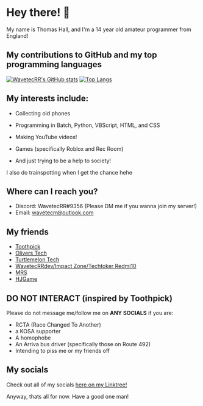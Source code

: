 # Hey there! 👋

My name is Thomas Hall, and I'm a 14 year old amateur programmer from England!

## My contributions to GitHub and my top programming languages

[![WavetecRR's GitHub stats](https://github-readme-stats.vercel.app/api?username=wavetecrr)](https://github.com/anuraghazra/github-readme-stats)    [![Top Langs](https://github-readme-stats.vercel.app/api/top-langs/?username=wavetecrr&hide_progress=false)](https://github.com/anuraghazra/github-readme-stats)

## My interests include: 

- Collecting old phones

- Programming in Batch, Python, VBScript, HTML, and CSS

- Making YouTube videos!

- Games (specifically Roblox and Rec Room)

- And just trying to be a help to society!

I also do trainspotting when I get the chance hehe

## Where can I reach you?
- Discord: WavetecRR#9356 (Please DM me if you wanna join my server!)
- Email: wavetecrr@outlook.com


## My friends
- [Toothpick](https://youtube.com/@2thpick)
- [Olivers Tech](https://youtube.co.uk/@oliverstech)
- [Turtlemelon Tech](https://youtube.co.uk/@turtlewatermelontech)
- [WavetecRRdev/Impact Zone/Techtoker Redmi10](https://youtube.co.uk/@impactzone201)
- [MRS](https://www.youtube.com/@ItsDaMRS)
- [HJGame](https://x.com/HariGill09)

## DO NOT INTERACT (inspired by Toothpick)

Please do not message me/follow me on **ANY SOCIALS** if you are:

- RCTA (Race Changed To Another)
- a KOSA supporter
- A homophobe
- An Arriva bus driver (specifically those on Route 492)
- Intending to piss me or my friends off

## My socials

Check out all of my socials [here on my Linktree!](https://linktr.ee/waveteclife)

Anyway, thats all for now. Have a good one man!
